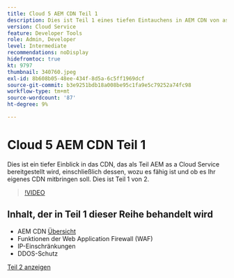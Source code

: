 ```yaml
---
title: Cloud 5 AEM CDN Teil 1
description: Dies ist Teil 1 eines tiefen Eintauchens in AEM CDN von as a Cloud Service.
version: Cloud Service
feature: Developer Tools
role: Admin, Developer
level: Intermediate
recommendations: noDisplay
hidefromtoc: true
kt: 9797
thumbnail: 340760.jpeg
exl-id: 8b608b05-48ee-434f-8d5a-6c5ff1969dcf
source-git-commit: b3e9251bdb18a008be95c1fa9e5c79252a74fc98
workflow-type: tm+mt
source-wordcount: '87'
ht-degree: 9%

---
```


# Cloud 5 AEM CDN Teil 1

Dies ist ein tiefer Einblick in das CDN, das als Teil AEM as a Cloud Service bereitgestellt wird, einschließlich dessen, wozu es fähig ist und ob es Ihr eigenes CDN mitbringen soll. Dies ist Teil 1 von 2.

>[!VIDEO](https://video.tv.adobe.com/v/340760?quality=12&learn=on)

## Inhalt, der in Teil 1 dieser Reihe behandelt wird

+ AEM CDN [Übersicht](https://experienceleague.adobe.com/docs/experience-manager-cloud-service/content/implementing/content-delivery/cdn.html?lang=de)
+ Funktionen der Web Application Firewall (WAF)
+ IP-Einschränkungen
+ DDOS-Schutz

[Teil 2 anzeigen](cloud5-aem-cdn-part2.md)